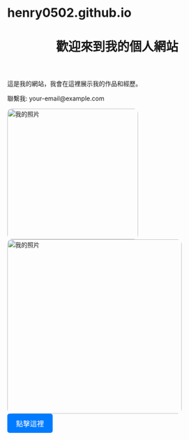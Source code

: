 # henry0502.github.io
<html lang="zh">
<head>
    <meta charset="UTF-8">
    <meta name="viewport" content="width=device-width, initial-scale=1.0">
    <title>我的個人網站</title>
</head>
<body>
    <header>
    <h1>歡迎來到我的個人網站</h1>
    </header>
    <main>
        <p>這是我的網站，我會在這裡展示我的作品和經歷。</p>
    </main>
    <footer>
        <p>聯繫我: your-email@example.com</p>
    </footer>
</html>
<head>
    <meta charset="UTF-8">
    <meta name="viewport" content="width=device-width, initial-scale=1.0">
    <title>我的個人網站</title>
    <link rel="stylesheet" href="style.css">
</head>
<img src="https://encrypted-tbn0.gstatic.com/images?q=tbn:ANd9GcSWpFthE7F70k88--6q9fFR01EKpDLmnQmDTQ&s" alt="我的照片" width="300" style="border-radius: 10px;">
<img src="https://truth.bahamut.com.tw/s01/202207/f113a79a39cb047d71267e0739b34c32.JPG" alt="我的照片" width="400" style="border-radius: 10px;">
<a href="[https://your-link.com](https://www.youtube.com/watch?v=iJAxeafvn8Y)index.html" class="button">點擊這裡</a>

<style>
.button {
  display: inline-block;
  padding: 10px 20px;
  font-size: 16px;
  color: white;
  background-color: #007bff;
  text-decoration: none;
  border-radius: 5px;
  transition: background-color 0.3s;
}

.button:hover {
  background-color: #0056b3;
}
    
</style>

</body>

